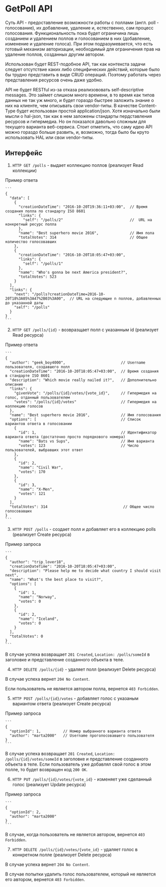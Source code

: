 # GetPoll API

Суть API - предоставление возможности работы с поллами (англ. poll - голосование), их добавление, удаление и, естественно, сам процесс голосования. Функциональность пока будет ограничина лишь созданием и удалением поллов и голосованием в них (добавление, изменение и удаление голоса). При этом подразумевается, что есть готовый механизм авторизации, необходимый для ограничения прав на удаление поллов, созданных другим автором.

Использован будет REST-подобное API, так как контекста задачи следует отсутствие каких либо специфических действий, которые было бы трудно представить в виде CRUD операций. Поэтому работать через представления ресурсов очень даже удобно.

API не будет RESTful из-за отказа реализововать self-descriptive messages. Это займет слишком много времени, в то время как типов данных не так уж много, и будет гораздо быстрее заложить знание о них на клиенте, чем описывать свои vendor-типы. В качестве Content-Type будет использован простой application/json. Хотя изначально были мысли о hal-json, так как в нем заложены стандарты пердставления ресурсов и гипермедиа. Но он показался давольно сложным для текущего варианта веб-сервиса.  Стоит отметить, что саму идею API можно гораздо больше развить, и, возможно, тогда было бы круто использовать HAL или свои vendor-типы.

## Интерфейс

1. `HTTP GET /polls` - выдает коллекцию поллов (реализует Read коллекции)

  Пример ответа

    ```
    {
      "data": [
        {
          "creationDateTime": "2016-10-20T19:36:11+03:00",  // Время создания полла по стандарту ISO 8601
          "links": {
            "self": "/polls/2"                              //  URL на конкретный ресурс полла
          },
          "name": "Best superhero movie 2016",              // Имя пола
          "totalVotes": 314                                 // Общее количество голосовавших
        },
        {
          "creationDateTime": "2016-10-20T18:05:47+03:00",
          "links": {
            "self": "/polls/1"
          },
          "name": "Who's gonna be next America president?",
          "totalVotes": 523
        }
      ],
      "links": {
        "next": "/polls?creationDateTime=2016-10-20T18%3A05%3A47%2B03%3A00",  // URL на следующие n поллов, добавленных до указанной даты
        "self": "/polls"
      }
    }
    ```

2. `HTTP GET /polls/{id}` - возвразщает полл с указанным id (реализует Read ресурса)

  Пример ответа

    ```
    {
      "author": "geek_boy4000",                         // Username пользователя, создавшего полл
      "creationDateTime": "2016-10-20T18:05:47+03:00",  // Время создания в стандарте ISO 8601
      "description": "Which movie really nailed it?",   // Дополнительно описание
      "links": {
        "givenVote": "/polls/{id}/votes/{vote_id}",     // Гипермедия на голос, отданный пользователем
        "votes": "/polls/{id}/votes"                    // Гипермедия на коллекцию голосов
      },
      "name": "Best superhero movie 2016",              // Имя голосования
      "options": [                                      // Список вариантов ответа в голосовании
        {
          "id": 1,                                      // Идентификатор варианта ответа (достаточно просто порядкового номера)
          "name": "Bats vs Sups",                       // Имя варианта
          "votes": 123                                  // Число пользователей, выбравших этот ответ
        },
        {
          "id": 2,
          "name": "Civil War",
          "votes": 170
        },
        {
          "id": 3,
          "name": "X-Men",
          "votes": 121
        }
      ],
      "totalVotes": 314                                  // Общее число голосовавших
    }
    ```

3. `HTTP POST /polls` - создает полл и добавляет его в коллекцию polls (реализует Create ресурса)

  Пример запроса

    ```
    {
      "author": "trip_lover18",
      "creationDateTime": "2016-10-20T18:05:47+03:00",
      "description": "Please help me to decide what country I should visit next",
      "name": "What's the best place to visit?",
      "options": [
        {
          "id": 1,
          "name": "Norway",
          "votes": 0
        },
        {
          "id": 2,
          "name": "Iceland",
          "votes": 0
        }
      ],
      "totalVotes": 0
    }
    ```

  В случае успеха возвращает `201 Created`, `Location: /polls/someId` в заголовке и представление созданного объекта в теле.

4. `HTTP DELETE /polls/{id}` - удаляет полл (реализует Delete рeсурса)

  В случае успеха вернет `204 No Content`.

  Если пользователь не является автором полла, вернется `403 Forbidden`.

5. `HTTP POST /polls/{id}/votes` - добавляет голос с указаным вариантом ответа (реализует Create рeсурса)

  Пример запроса

    ```
    {
      "optionId": 1,          // Номер выбранного варианта ответа
      "author": "marta2000"   // Username проголосовавшего пользователя
    }
    ```

  В случае успеха возвращает `201 Created`, `Location: /polls/{id}/votes/someId` в заголовке и представление созданного объекта в теле. Если пользователь уже добавлял свой голос в этом полле, то будет возвращен код `200 OK`.

6. `HTTP PUT /polls/{id}/votes/{vote_id}` - изменяет уже сделанный голос (реализует Update рeсурса)

  Пример запроса

    ```
    {
      "optionId": 2,
      "author": "marta2000"
    }
    ```
  В случае, когда пользователь не является автором, вернется `403 Forbidden`.

7. `HTTP DELETE /polls/{id}/votes/{vote_id}` - удаляет голос в конкретном полле (реализует Delete рeсурса)

  В случае успеха вернет `204 No Content`.

  В случае попытки удалить голос пользователем, который не является его автором, вернется `403 Forbidden`.
